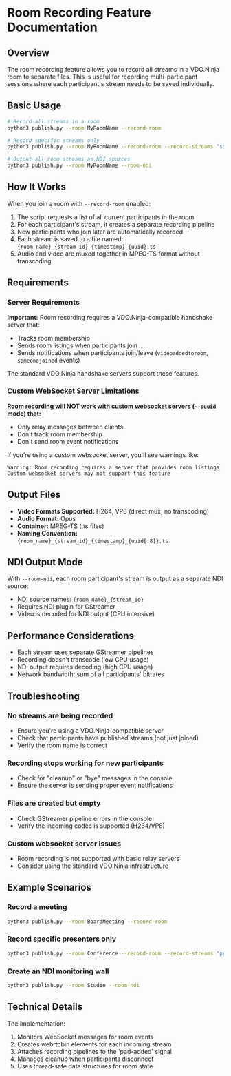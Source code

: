 # Room Recording Feature Documentation

## Overview

The room recording feature allows you to record all streams in a VDO.Ninja room to separate files. This is useful for recording multi-participant sessions where each participant's stream needs to be saved individually.

## Basic Usage

```bash
# Record all streams in a room
python3 publish.py --room MyRoomName --record-room

# Record specific streams only
python3 publish.py --room MyRoomName --record-room --record-streams "stream1,stream2,stream3"

# Output all room streams as NDI sources
python3 publish.py --room MyRoomName --room-ndi
```

## How It Works

When you join a room with `--record-room` enabled:

1. The script requests a list of all current participants in the room
2. For each participant's stream, it creates a separate recording pipeline
3. New participants who join later are automatically recorded
4. Each stream is saved to a file named: `{room_name}_{stream_id}_{timestamp}_{uuid}.ts`
5. Audio and video are muxed together in MPEG-TS format without transcoding

## Requirements

### Server Requirements

**Important:** Room recording requires a VDO.Ninja-compatible handshake server that:
- Tracks room membership
- Sends room listings when participants join
- Sends notifications when participants join/leave (`videoaddedtoroom`, `someonejoined` events)

The standard VDO.Ninja handshake servers support these features.

### Custom WebSocket Server Limitations

**Room recording will NOT work with custom websocket servers (`--puuid` mode) that:**
- Only relay messages between clients
- Don't track room membership
- Don't send room event notifications

If you're using a custom websocket server, you'll see warnings like:
```
Warning: Room recording requires a server that provides room listings
Custom websocket servers may not support this feature
```

## Output Files

- **Video Formats Supported:** H264, VP8 (direct mux, no transcoding)
- **Audio Format:** Opus
- **Container:** MPEG-TS (.ts files)
- **Naming Convention:** `{room_name}_{stream_id}_{timestamp}_{uuid[:8]}.ts`

## NDI Output Mode

With `--room-ndi`, each room participant's stream is output as a separate NDI source:
- NDI source names: `{room_name}_{stream_id}`
- Requires NDI plugin for GStreamer
- Video is decoded for NDI output (CPU intensive)

## Performance Considerations

- Each stream uses separate GStreamer pipelines
- Recording doesn't transcode (low CPU usage)
- NDI output requires decoding (high CPU usage)
- Network bandwidth: sum of all participants' bitrates

## Troubleshooting

### No streams are being recorded
- Ensure you're using a VDO.Ninja-compatible server
- Check that participants have published streams (not just joined)
- Verify the room name is correct

### Recording stops working for new participants
- Check for "cleanup" or "bye" messages in the console
- Ensure the server is sending proper event notifications

### Files are created but empty
- Check GStreamer pipeline errors in the console
- Verify the incoming codec is supported (H264/VP8)

### Custom websocket server issues
- Room recording is not supported with basic relay servers
- Consider using the standard VDO.Ninja infrastructure

## Example Scenarios

### Record a meeting
```bash
python3 publish.py --room BoardMeeting --record-room
```

### Record specific presenters only
```bash
python3 publish.py --room Conference --record-room --record-streams "presenter1,presenter2"
```

### Create an NDI monitoring wall
```bash
python3 publish.py --room Studio --room-ndi
```

## Technical Details

The implementation:
1. Monitors WebSocket messages for room events
2. Creates webrtcbin elements for each incoming stream
3. Attaches recording pipelines to the 'pad-added' signal
4. Manages cleanup when participants disconnect
5. Uses thread-safe data structures for room state